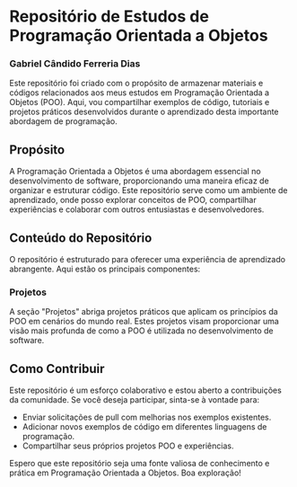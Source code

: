 # Repositório de Estudos de Programação Orientada a Objetos
### Gabriel Cândido Ferreria Dias

Este repositório foi criado com o propósito de armazenar materiais e códigos relacionados aos meus estudos em Programação Orientada a Objetos (POO). Aqui, vou compartilhar exemplos de código, tutoriais e projetos práticos desenvolvidos durante o aprendizado desta importante abordagem de programação.

## Propósito

A Programação Orientada a Objetos é uma abordagem essencial no desenvolvimento de software, proporcionando uma maneira eficaz de organizar e estruturar código. Este repositório serve como um ambiente de aprendizado, onde posso explorar conceitos de POO, compartilhar experiências e colaborar com outros entusiastas e desenvolvedores.

## Conteúdo do Repositório

O repositório é estruturado para oferecer uma experiência de aprendizado abrangente. Aqui estão os principais componentes:

### Projetos

A seção "Projetos" abriga projetos práticos que aplicam os princípios da POO em cenários do mundo real. Estes projetos visam proporcionar uma visão mais profunda de como a POO é utilizada no desenvolvimento de software.

## Como Contribuir

Este repositório é um esforço colaborativo e estou aberto a contribuições da comunidade. Se você deseja participar, sinta-se à vontade para:

- Enviar solicitações de pull com melhorias nos exemplos existentes.
- Adicionar novos exemplos de código em diferentes linguagens de programação.
- Compartilhar seus próprios projetos POO e experiências.


Espero que este repositório seja uma fonte valiosa de conhecimento e prática em Programação Orientada a Objetos. Boa exploração!
